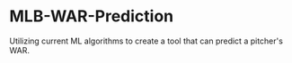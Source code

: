 # MLB-WAR-Prediction
Utilizing current ML algorithms to create a tool that can predict a pitcher's WAR.
